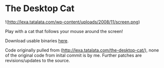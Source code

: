 # The Desktop Cat 

!(http://lexa.tatalata.com/wp-content/uploads/2008/11/screen.png)

Play with a cat that follows your mouse around the screen!

Download usable binaries [here](https://github.com/octop1/cat32/releases).

Code originally pulled from (http://lexa.tatalata.com/the-desktop-cat/), none of the original code from inital commit is by me. Further patches are revisions/updates to the source.